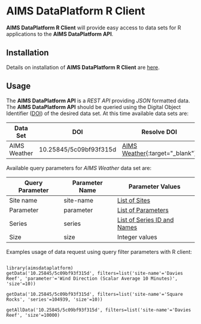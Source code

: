 
AIMS DataPlatform R Client
==========================

__AIMS DataPlatform R Client__ will provide easy access to data sets for R applications to the __AIMS DataPlatform API__.

Installation
------------

Details on installation of __AIMS DataPlatform R Client__ are [here](install).

Usage
-----

The __AIMS DataPlatform API__ is a *REST API* providing *JSON* formatted data.  The __AIMS DataPlatform API__ should be queried using the Digital Object Identifier ([DOI](https://doi.org)) of the desired data set.  At this time available data sets are:

Data Set     | DOI                    | Resolve DOI
------------ | ---------------------- |------------
AIMS Weather | 10.25845/5c09bf93f315d | [AIMS Weather](https://doi.org/10.25845/5c09bf93f315d){:target="_blank"}

Available query parameters for *AIMS Weather* data set are:

Query Parameter | Parameter Name | Parameter Values
--------------- | -------------- | ----------------
Site name       | site-name      | [List of Sites](sites)
Parameter       | parameter      | [List of Parameters](parameters)
Series          | series         | [List of Series ID and Names](series)
Size            | size           | Integer values

Examples usage of data request using query filter parameters with R client:

```

library(aimsdataplatform)
getData('10.25845/5c09bf93f315d', filters=list('site-name'='Davies Reef', 'parameter'='Wind Direction (Scalar Average 10 Minutes)', 'size'=10))

getData('10.25845/5c09bf93f315d', filters=list('site-name'='Square Rocks', 'series'=104939, 'size'=10))

getAllData('10.25845/5c09bf93f315d', filters=list('site-name'='Davies Reef', 'size'=10000)

```
